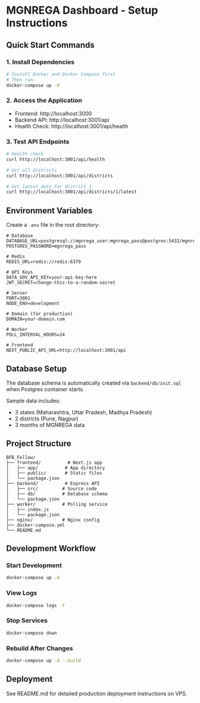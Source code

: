 # MGNREGA Dashboard - Setup Instructions

## Quick Start Commands

### 1. Install Dependencies

```bash
# Install Docker and Docker Compose first
# Then run:
docker-compose up -d
```

### 2. Access the Application

- Frontend: http://localhost:3000
- Backend API: http://localhost:3001/api
- Health Check: http://localhost:3001/api/health

### 3. Test API Endpoints

```bash
# Health check
curl http://localhost:3001/api/health

# Get all districts
curl http://localhost:3001/api/districts

# Get latest data for district 1
curl http://localhost:3001/api/districts/1/latest
```

## Environment Variables

Create a `.env` file in the root directory:

```env
# Database
DATABASE_URL=postgresql://mgnrega_user:mgnrega_pass@postgres:5432/mgnrega_db
POSTGRES_PASSWORD=mgnrega_pass

# Redis
REDIS_URL=redis://redis:6379

# API Keys
DATA_GOV_API_KEY=your-api-key-here
JWT_SECRET=change-this-to-a-random-secret

# Server
PORT=3001
NODE_ENV=development

# Domain (for production)
DOMAIN=your-domain.com

# Worker
POLL_INTERVAL_HOURS=24

# Frontend
NEXT_PUBLIC_API_URL=http://localhost:3001/api
```

## Database Setup

The database schema is automatically created via `backend/db/init.sql` when Postgres container starts.

Sample data includes:
- 3 states (Maharashtra, Uttar Pradesh, Madhya Pradesh)
- 2 districts (Pune, Nagpur)
- 3 months of MGNREGA data

## Project Structure

```
BFB_Fellow/
├── frontend/          # Next.js app
│   ├── app/          # App directory
│   ├── public/       # Static files
│   └── package.json
├── backend/          # Express API
│   ├── src/         # Source code
│   ├── db/          # Database schema
│   └── package.json
├── worker/          # Polling service
│   ├── index.js
│   └── package.json
├── nginx/           # Nginx config
├── docker-compose.yml
└── README.md
```

## Development Workflow

### Start Development
```bash
docker-compose up -d
```

### View Logs
```bash
docker-compose logs -f
```

### Stop Services
```bash
docker-compose down
```

### Rebuild After Changes
```bash
docker-compose up -d --build
```

## Deployment

See README.md for detailed production deployment instructions on VPS.
